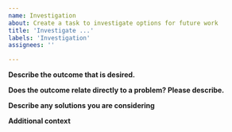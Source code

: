 ```yaml
---
name: Investigation
about: Create a task to investigate options for future work
title: 'Investigate ...'
labels: 'Investigation'
assignees: ''

---
```


**Describe the outcome that is desired.**
<!--A clear and concise description of the intended outcome of the future work. Ex. Dependency A will be removed.-->

**Does the outcome relate directly to a problem? Please describe.**
<!--A clear and concise description of what the problem is. Ex. Dependency A is no longer maintained/has grown too large-->

**Describe any solutions you are considering**
<!--A clear and concise description of any solutions you've already considered.-->

**Additional context**
<!--Add any other context or screenshots about the task here.-->

